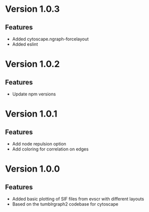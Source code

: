 # Version 1.0.3

## Features

- Added cytoscape.ngraph-forcelayout
- Added eslint

# Version 1.0.2

## Features

- Update npm versions

# Version 1.0.1

## Features

- Add node repulsion option
- Add coloring for correlation on edges

# Version 1.0.0

## Features

- Added basic plotting of SIF files from evscr with different layouts
- Based on the tumblrgraph2 codebase for cytoscape
